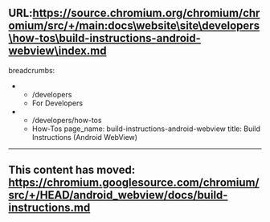 URL:https://source.chromium.org/chromium/chromium/src/+/main:docs\website\site\developers\how-tos\build-instructions-android-webview\index.md
---
breadcrumbs:
- - /developers
  - For Developers
- - /developers/how-tos
  - How-Tos
page_name: build-instructions-android-webview
title: Build Instructions (Android WebView)
---

## This content has moved: <https://chromium.googlesource.com/chromium/src/+/HEAD/android_webview/docs/build-instructions.md>
